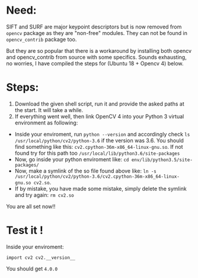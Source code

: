# Need:
SIFT and SURF are major keypoint descriptors but is now removed from `opencv` package as they are "non-free" modules. They can not be found in `opencv_contrib` package too.

But they are so popular that there is a workaround by installing both opencv and opencv_contrib from source with some specifics. Sounds exhausting, no worries, I have compiled the steps for (Ubuntu 18 + Opencv 4) below.

# Steps:
1. Download the given shell script, run it and provide the asked paths at the start. It will take a while.
2. If everything went well, then link OpenCV 4 into your Python 3 virtual environment as following:
* Inside your enviroment, run `python --version` and accordingly check `ls /usr/local/python/cv2/python-3.6` if the version was 3.6. 
You should find something like this: `cv2.cpython-36m-x86_64-linux-gnu.so`. If not found try for this path too `/usr/local/lib/python3.6/site-packages`
* Now, go inside your python enviroment like: `cd env/lib/python3.5/site-packages/` 
* Now, make a symlink of the so file found above like: `ln -s /usr/local/python/cv2/python-3.6/cv2.cpython-36m-x86_64-linux-gnu.so cv2.so`. 
* If by mistake, you have made some mistake, simply delete the symlink and try again: `rm cv2.so`

You are all set now!!

# Test it !

Inside your enviroment:

`import cv2
cv2.__version__`

You should get `4.0.0`
